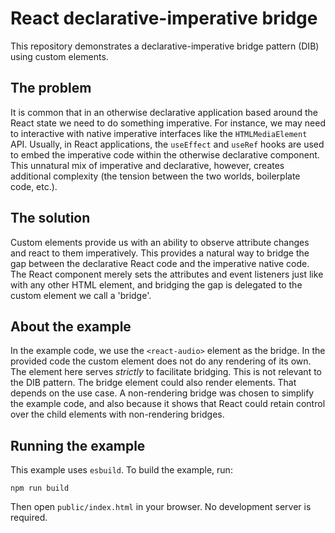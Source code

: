 # React declarative-imperative bridge

This repository demonstrates a declarative-imperative bridge pattern (DIB) 
using custom elements.

## The problem

It is common that in an otherwise declarative application based around the 
React state we need to do something imperative. For instance, we may need to 
interactive with native imperative interfaces like the `HTMLMediaElement` 
API. Usually, in React applications, the `useEffect` and `useRef` hooks are 
used to embed the imperative code within the otherwise declarative component. 
This unnatural mix of imperative and declarative, however, creates additional 
complexity (the tension between the two worlds, boilerplate code, etc.).

## The solution

Custom elements provide us with an ability to observe attribute changes and 
react to them imperatively. This provides a natural way to bridge the gap 
between the declarative React code and the imperative native code. The React 
component merely sets the attributes and event listeners just like with any 
other HTML element, and bridging the gap is delegated to the custom element 
we call a 'bridge'.

## About the example

In the example code, we use the `<react-audio>` element as the bridge. In 
the provided code the custom element does not do any rendering of its own.
The element here serves *strictly* to facilitate bridging. This is not relevant 
to the DIB pattern. The bridge element could also render elements. That 
depends on the use case. A non-rendering bridge was chosen to simplify the 
example code, and also because it shows that React could retain control 
over the child elements with non-rendering bridges.

## Running the example

This example uses `esbuild`. To build the example, run:

```shell
npm run build
```

Then open `public/index.html` in your browser. No development server is 
required.
